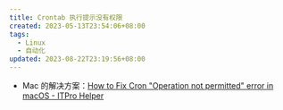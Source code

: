 ```yaml
---
title: Crontab 执行提示没有权限
created: 2023-05-13T23:54:06+08:00
tags:
  - Linux
  - 自动化
updated: 2023-08-22T23:19:56+08:00
---
```


- Mac 的解决方案：[How to Fix Cron "Operation not permitted" error in macOS - ITPro Helper](https://itprohelper.com/how-to-fix-cron-operation-not-permitted-error-in-macos/)
